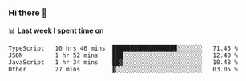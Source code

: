 ### Hi there 👋

<!--
**DBvc/DBvc** is a ✨ _special_ ✨ repository because its `README.md` (this file) appears on your GitHub profile.

Here are some ideas to get you started:

- 🔭 I’m currently working on ...
- 🌱 I’m currently learning ...
- 👯 I’m looking to collaborate on ...
- 🤔 I’m looking for help with ...
- 💬 Ask me about ...
- 📫 How to reach me: ...
- 😄 Pronouns: ...
- ⚡ Fun fact: ...
-->

📊 **Last week I spent time on**
<!--START_SECTION:waka-->

```text
TypeScript   10 hrs 46 mins  ██████████████████░░░░░░░   71.45 %
JSON         1 hr 52 mins    ███░░░░░░░░░░░░░░░░░░░░░░   12.40 %
JavaScript   1 hr 34 mins    ██▓░░░░░░░░░░░░░░░░░░░░░░   10.48 %
Other        27 mins         ▓░░░░░░░░░░░░░░░░░░░░░░░░   03.05 %
```

<!--END_SECTION:waka-->

